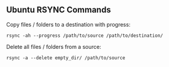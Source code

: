## Ubuntu RSYNC Commands

Copy files / folders to a destination with progress:

```shell
rsync -ah --progress /path/to/source /path/to/destination/
```

Delete all files / folders from a source:

```shell
rsync -a --delete empty_dir/ /path/to/source
```

